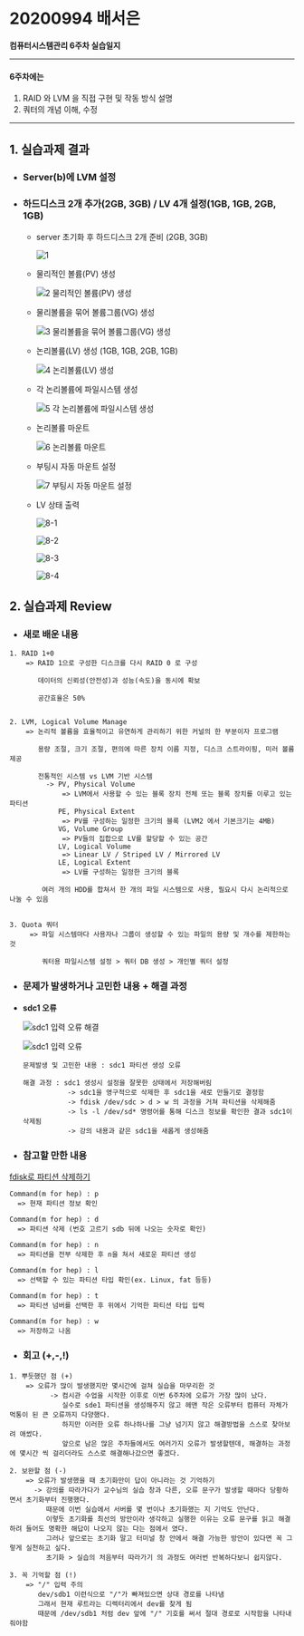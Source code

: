 # 20200994 배서은
**컴퓨터시스템관리 6주차 실습일지**

---
#### 6주차에는 
1. RAID 와 LVM 을 직접 구현 및 작동 방식 설명
2. 쿼터의 개념 이해, 수정
---

## 1. 실습과제 결과

* ### **Server(b)에 LVM 설정**
  
* ### **하드디스크 2개 추가(2GB, 3GB) / LV 4개 설정(1GB, 1GB, 2GB, 1GB)** <br>

  - server 초기화 후 하드디스크 2개 준비 (2GB, 3GB)

    ![1](https://user-images.githubusercontent.com/77660379/113737105-b379d180-9738-11eb-8fa2-24f7a1061e56.JPG)

  - 물리적인 볼륨(PV) 생성

    ![2 물리적인 볼륨(PV) 생성](https://user-images.githubusercontent.com/77660379/113737191-c68ca180-9738-11eb-98ca-af04194b89b2.JPG)
    
  - 물리볼륨을 묶어 볼륨그룹(VG) 생성

    ![3 물리볼륨을 묶어 볼륨그룹(VG) 생성](https://user-images.githubusercontent.com/77660379/113737279-dc01cb80-9738-11eb-9c2f-03fb03c3d23b.JPG)

  - 논리볼륨(LV) 생성 (1GB, 1GB, 2GB, 1GB)

    ![4 논리볼륨(LV) 생성](https://user-images.githubusercontent.com/77660379/113737338-e754f700-9738-11eb-9040-76b575147de5.JPG)

  - 각 논리볼륨에 파일시스템 생성

    ![5 각 논리볼륨에 파일시스템 생성](https://user-images.githubusercontent.com/77660379/113737387-f471e600-9738-11eb-8f43-b25c4bcd4f93.JPG)

  - 논리볼륨 마운트

    ![6 논리볼륨 마운트](https://user-images.githubusercontent.com/77660379/113737481-06538900-9739-11eb-9b79-7ba4967816a7.JPG)

  - 부팅시 자동 마운트 설정

    ![7 부팅시 자동 마운트 설정](https://user-images.githubusercontent.com/77660379/113737531-12d7e180-9739-11eb-9954-6dad596e87b5.JPG)

  - LV 상태 출력

    ![8-1](https://user-images.githubusercontent.com/77660379/113737595-21be9400-9739-11eb-9c7b-a7465415b119.JPG)

    ![8-2](https://user-images.githubusercontent.com/77660379/113737647-300cb000-9739-11eb-8a71-a41481917a94.JPG)

    ![8-3](https://user-images.githubusercontent.com/77660379/113737722-40bd2600-9739-11eb-9a7e-f17190f19016.JPG)

    ![8-4](https://user-images.githubusercontent.com/77660379/113737770-4ca8e800-9739-11eb-9224-7030c99e7352.JPG)


## 2. 실습과제 Review

* ### **새로 배운 내용**
```
1. RAID 1+0
    => RAID 1으로 구성한 디스크를 다시 RAID 0 로 구성

       데이터의 신뢰성(안전성)과 성능(속도)을 동시에 확보

       공간효율은 50%


2. LVM, Logical Volume Manage
    => 논리적 볼륨을 효율적이고 유연하게 관리하기 위한 커널의 한 부분이자 프로그램

       용량 조절, 크기 조절, 편의에 따른 장치 이름 지정, 디스크 스트라이핑, 미러 볼륨 제공

       전통적인 시스템 vs LVM 기반 시스템
         -> PV, Physical Volume
             => LVM에서 사용할 수 있는 블록 장치 전체 또는 블록 장치를 이루고 있는 파티션
            PE, Physical Extent
             => PV를 구성하는 일정한 크기의 블록 (LVM2 에서 기본크기는 4MB)
            VG, Volume Group
             => PV들의 집합으로 LV를 할당할 수 있는 공간
            LV, Logical Volume
             => Linear LV / Striped LV / Mirrored LV
            LE, Logical Extent
             => LV를 구성하는 일정한 크기의 블록
        
        여러 개의 HDD를 합쳐서 한 개의 파일 시스템으로 사용, 필요시 다시 논리적으로 나눌 수 있음


3. Quota 쿼터
     => 파일 시스템마다 사용자나 그룹이 생성할 수 있는 파일의 용량 및 개수를 제한하는 것

        쿼터용 파일시스템 설정 > 쿼터 DB 생성 > 개인별 쿼터 설정
```

* ### **문제가 발생하거나 고민한 내용 + 해결 과정**

- **sdc1 오류**

    ![sdc1 입력 오류 해결](https://user-images.githubusercontent.com/77660379/113742174-4c125080-973d-11eb-9889-12e0102fbbb2.JPG)

    ![sdc1 입력 오류](https://user-images.githubusercontent.com/77660379/113741813-fb9af300-973c-11eb-8c11-dabf22d6c928.JPG)

    ```
    문제발생 및 고민한 내용 : sdc1 파티션 생성 오류

    해결 과정 : sdc1 생성시 설정을 잘못한 상태에서 저장해버림
               -> sdc1을 영구적으로 삭제한 후 sdc1을 새로 만들기로 결정함
               -> fdisk /dev/sdc > d > w 의 과정을 거쳐 파티션을 삭제해줌
               -> ls -l /dev/sd* 명령어를 통해 디스크 정보를 확인한 결과 sdc1이 삭제됨
               -> 강의 내용과 같은 sdc1을 새롭게 생성해줌
    ````

* ### **참고할 만한 내용**

[fdisk로 파티션 삭제하기](http://www.lionheart.pe.kr/index.php?mid=board_uFoa63&order_type=desc&page=3&document_srl=2113&sort_index=title)
```
Command(m for hep) : p
  => 현재 파티션 정보 확인

Command(m for hep) : d
  => 파티션 삭제 (번호 고르기 sdb 뒤에 나오는 숫자로 확인)

Command(m for hep) : n
  => 파티션을 전부 삭제한 후 n을 쳐서 새로운 파티션 생성

Command(m for hep) : l
  => 선택할 수 있는 파티션 타입 확인(ex. Linux, fat 등등)

Command(m for hep) : t
  => 파티션 넘버를 선택한 후 위에서 기억한 파티션 타입 입력

Command(m for hep) : w
  => 저장하고 나옴
```

* ### **회고 (+,-,!)**
```
1. 뿌듯했던 점 (+)
    => 오류가 많이 발생했지만 몇시간에 걸쳐 실습을 마무리한 것
          -> 컴시관 수업을 시작한 이후로 이번 6주차에 오류가 가장 많이 났다.
             실수로 sde1 파티션을 생성해주지 않고 헤맨 작은 오류부터 컴퓨터 자체가 먹통이 된 큰 오류까지 다양했다. 
             하지만 이러한 오류 하나하나를 그냥 넘기지 않고 해결방법을 스스로 찾아보려 애썼다.
             앞으로 남은 많은 주차들에서도 여러가지 오류가 발생할텐데, 해결하는 과정에 몇시간 씩 걸리더라도 스스로 해결해나갔으면 좋겠다. 

2. 보완할 점 (-)
    => 오류가 발생했을 때 초기화만이 답이 아니라는 것 기억하기
      -> 강의를 따라가다가 교수님의 실습 창과 다른, 오류 문구가 발생할 때마다 당황하면서 초기화부터 진행했다.
         때문에 이번 실습에서 서버를 몇 번이나 초기화했는 지 기억도 안난다.
         이렇듯 초기화를 최선의 방안이라 생각하고 실행한 이유는 오류 문구를 읽고 해결하려 들어도 명확한 해답이 나오지 않는 다는 점에서 였다.
         그러나 앞으로는 초기화 말고 터미널 창 안에서 해결 가능한 방안이 있다면 꼭 그렇게 실천하고 싶다.
         초기화 > 실습의 처음부터 따라가기 의 과정도 여러번 반복하다보니 쉽지않다.

3. 꼭 기억할 점 (!) 
    => "/" 입력 주의
       dev/sdb1 이런식으로 "/"가 빠져있으면 상대 경로를 나타냄
       그래서 현재 루트라는 디렉터리에서 dev를 찾게 됨
       때문에 /dev/sdb1 처럼 dev 앞에 "/" 기호를 써서 절대 경로로 시작함을 나타내줘야함